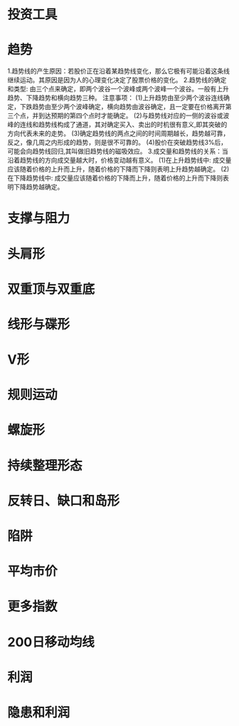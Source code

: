 # 投资工具 
# 趋势
  1.趋势线的产生原因：若股价正在沿着某趋势线变化，那么它极有可能沿着这条线继续运动。其原因是因为人的心理变化决定了股票价格的变化。
  2.趋势线的确定和类型: 由三个点来确定，即两个波谷一个波峰或两个波峰一个波谷。一般有上升趋势、下降趋势和横向趋势三种。
    注意事项：
    (1)上升趋势由至少两个波谷连线确定，下跌趋势由至少两个波峰确定，横向趋势由波谷确定，且一定要在价格离开第三个点，并到达预期的第四个点时才能确定。
    (2)与趋势线对应的一侧的波谷或波峰的连线和趋势线构成了通道，其对确定买入、卖出的时机很有意义,即其突破的方向代表未来的走势。
    (3)确定趋势线的两点之间的时间周期越长，趋势越可靠，反之，像几周之内形成的趋势，则是很不可靠的。
    (4)股价在突破趋势线3%后，可能会向趋势线回归,其叫做旧趋势线的磁吸效应。
  3.成交量和趋势线的关系：当沿着趋势线的方向成交量越大时，价格变动越有意义。
    (1)在上升趋势线中: 成交量应该随着价格的上升而上升，随着价格的下降而下降则表明上升趋势越确定。
    (2)在下降趋势线中: 成交量应该随着价格的下降而上升，随着价格的上升而下降则表明下降趋势越确定。
# 支撑与阻力

# 头肩形
# 双重顶与双重底
# 线形与碟形
# V形

# 规则运动
# 螺旋形
# 持续整理形态
# 反转日、缺口和岛形

# 陷阱
# 平均市价
# 更多指数
# 200日移动均线
# 利润
# 隐患和利润